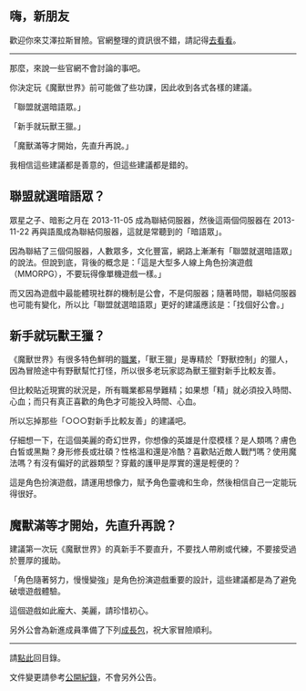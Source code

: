 ## 嗨，新朋友

歡迎你來艾澤拉斯冒險。官網整理的資訊很不錯，請記得[去看看](https://worldofwarcraft.com/zh-tw/game/new-players-guide)。

---

那麼，來說一些官網不會討論的事吧。

你決定玩《魔獸世界》前可能做了些功課，因此收到各式各樣的建議。

「聯盟就選暗語眾。」

「新手就玩獸王獵。」

「魔獸滿等才開始，先直升再說。」

我相信這些建議都是善意的，但這些建議都是錯的。

## 聯盟就選暗語眾？

眾星之子、暗影之月在 2013-11-05 成為聯結伺服器，然後這兩個伺服器在 2013-11-22 再與語風成為聯結伺服器，這就是常聽到的「暗語眾」。

因為聯結了三個伺服器，人數眾多，文化豐富，網路上漸漸有「聯盟就選暗語眾」的說法。但說到底，背後的概念是：「這是大型多人線上角色扮演遊戲（MMORPG），不要玩得像單機遊戲一樣。」

而又因為遊戲中最能體現社群的機制是公會，不是伺服器；隨著時間，聯結伺服器也可能有變化，所以比「聯盟就選暗語眾」更好的建議應該是：「找個好公會。」

## 新手就玩獸王獵？

《魔獸世界》有很多特色鮮明的[職業](https://worldofwarcraft.com/zh-tw/game/classes)，「獸王獵」是專精於「野獸控制」的獵人，因為冒險途中有野獸幫忙打怪，所以很多老玩家認為獸王獵對新手比較友善。

但比較貼近現實的狀況是，所有職業都易學難精；如果想「精」就必須投入時間、心血；而只有真正喜歡的角色才可能投入時間、心血。

所以忘掉那些「○○○對新手比較友善」的建議吧。

仔細想一下，在這個美麗的奇幻世界，你想像的英雄是什麼模樣？是人類嗎？膚色白皙或黑黝？身形修長或壯碩？性格溫和還是冷酷？喜歡貼近敵人戰鬥嗎？使用魔法嗎？有沒有偏好的武器類型？穿戴的護甲是厚實的還是輕便的？

這是角色扮演遊戲，請運用想像力，賦予角色靈魂和生命，然後相信自己一定能玩得很好。

## 魔獸滿等才開始，先直升再說？

建議第一次玩《魔獸世界》的真新手不要直升，不要找人帶刷或代練，不要接受過於豐厚的援助。

「角色隨著努力，慢慢變強」是角色扮演遊戲重要的設計，這些建議都是為了避免破壞遊戲體驗。

這個遊戲如此龐大、美麗，請珍惜初心。

另外公會為新進成員準備了下列[成長包](https://badbadweather.github.io/starter.html)，祝大家冒險順利。

---

請[點此](https://badbadweather.github.io/)回目錄。

文件變更請參考[公開紀錄](https://github.com/badbadweather/badbadweather.github.io/commits/master/newbies.md)，不會另外公告。
